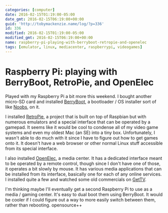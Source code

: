 ```yaml
---
categories: [computer]
date: 2016-02-15T01:19:00-05:00
date_gmt: 2016-02-15T06:19:00+00:00
guid: 'http://tobymackenzie.name/log/?p=336'
id: 336
modified: 2016-02-15T01:19:00-05:00
modified_gmt: 2016-02-15T06:19:00+00:00
name: raspberry-pi-playing-with-berryboot-retropie-and-openelec
tags: [emulator, linux, mediacenter, raspberrypi, videogames]
---
```


Raspberry Pi: playing with BerryBoot, RetroPie, and OpenElec
============================================================

Played with my Raspberry Pi a bit more this weekend.  I bought another micro-SD card and installed [BerryBoot](http://www.berryterminal.com/doku.php/berryboot), a bootloader / OS installer sort of like [Noobs](https://github.com/raspberrypi/noobs), on it.

I installed [RetroPie](http://blog.petrockblock.com/retropie/), a project that is built on top of Raspbian but with numerous emulators and a special interface that can be operated by a gamepad.  It seems like it would be cool to condense all of my video game systems and even my oldest Mac (an SE) into a tiny box.  Unfortunately, I wasn't able to do much with it since I have to figure out how to get games onto it.  It doesn't have a web browser or other normal Linux stuff accessible from its special interface.

I also installed [OpenElec](http://openelec.tv/), a media center.  It has a dedicated interface meant to be operated by a remote control, though since I don't have one of those, it operates a bit slowly by mouse.  It has various media applications that can be installed from its interface, basically one for each of any online services.  I installed quite a few and watched some old commercials on [GetTV](http://www.get.tv/).

I'm thinking maybe I'll eventually get a second Raspberry Pi to use as a media / gaming center.  It's easy to dual boot them using BerryBoot.  It would be cooler if I could figure out a way to more easily switch between them, rather than rebooting.  opensource++

